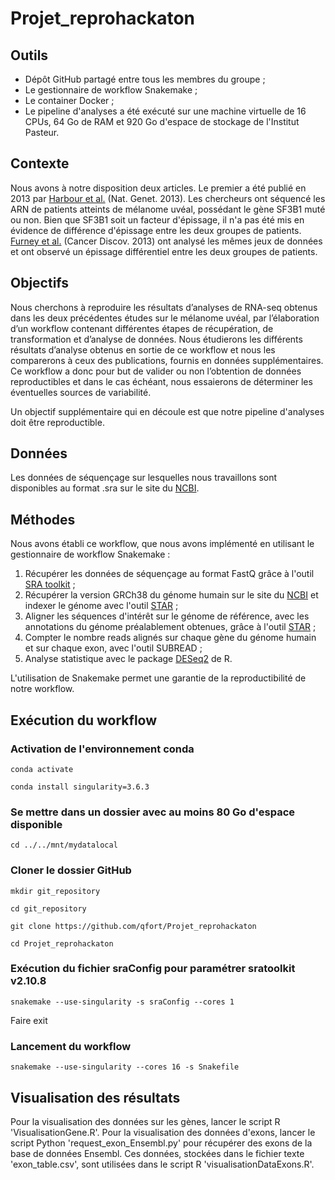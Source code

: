 # Projet_reprohackaton
## Outils
 - Dépôt GitHub partagé entre tous les membres du groupe ;
 - Le gestionnaire de workflow Snakemake ;
 - Le container Docker ;
 - Le pipeline d'analyses a été exécuté sur une machine virtuelle de 16 CPUs, 64 Go de RAM et 920 Go d'espace de stockage de l'Institut Pasteur.


## Contexte
Nous avons à notre disposition deux articles. Le premier a été publié en 2013  par [Harbour et al.](https://pubmed.ncbi.nlm.nih.gov/23313955/) (Nat. Genet. 2013). Les chercheurs ont séquencé les ARN de patients atteints de mélanome uvéal, possédant le gène SF3B1 muté ou non. Bien que SF3B1 soit un facteur d'épissage, il n'a pas été mis en évidence de différence d'épissage entre les deux groupes de patients.
[Furney et al.](https://pubmed.ncbi.nlm.nih.gov/23861464/) (Cancer Discov. 2013) ont analysé les mêmes jeux de données et ont observé un épissage différentiel entre les deux groupes de patients.

## Objectifs
Nous cherchons à reproduire les résultats d’analyses de RNA-seq obtenus dans les deux précédentes études sur le mélanome uvéal, par l’élaboration d’un workflow contenant différentes étapes de récupération, de transformation et d’analyse de données. Nous étudierons les différents résultats d’analyse obtenus en sortie de ce workflow et nous les comparerons à ceux des publications, fournis en données supplémentaires. Ce workflow a donc pour but de valider ou non l’obtention de données reproductibles et dans le cas échéant, nous essaierons de déterminer les éventuelles sources de variabilité. 

Un objectif supplémentaire qui en découle est que notre pipeline d'analyses doit être reproductible.

## Données
Les données de séquençage sur lesquelles nous travaillons sont disponibles au format .sra sur le site du [NCBI](https://www.ncbi.nlm.nih.gov/Traces/study/?acc=SRP017413&o=acc_s%3Aa).

## Méthodes
Nous avons établi ce workflow, que nous avons implémenté en utilisant le gestionnaire de workflow Snakemake :
1. Récupérer les données de séquençage au format FastQ grâce à l'outil [SRA toolkit](https://github.com/ncbi/sra-tools) ;
2. Récupérer la version GRCh38 du génome humain sur le site du [NCBI](https://www.ncbi.nlm.nih.gov/assembly/GCF_000001405.39) et indexer le génome avec l'outil [STAR](https://github.com/alexdobin/STAR) ;
3. Aligner les séquences d'intérêt sur le génome de référence, avec les annotations du génome préalablement obtenues, grâce à l'outil [STAR](https://github.com/alexdobin/STAR) ;
4. Compter le nombre reads alignés sur chaque gène du génome humain et sur chaque exon, avec l'outil SUBREAD ;
5. Analyse statistique avec le package [DESeq2](https://bioconductor.org/packages/release/bioc/html/DESeq2.html) de R.

L'utilisation de Snakemake permet une garantie de la reproductibilité de notre workflow.

## Exécution du workflow
### Activation de l'environnement conda
`conda activate`

`conda install singularity=3.6.3`

### Se mettre dans un dossier avec au moins 80 Go d'espace disponible
`cd ../../mnt/mydatalocal`

### Cloner le dossier GitHub
`mkdir git_repository`

`cd git_repository`

`git clone https://github.com/qfort/Projet_reprohackaton`

`cd Projet_reprohackaton`

### Exécution du fichier sraConfig pour paramétrer sratoolkit v2.10.8
`snakemake --use-singularity -s sraConfig --cores 1`

Faire exit

### Lancement du workflow
`snakemake --use-singularity --cores 16 -s Snakefile`


## Visualisation des résultats
Pour la visualisation des données sur les gènes, lancer le script R 'VisualisationGene.R'.
Pour la visualisation des données d'exons, lancer le script Python 'request_exon_Ensembl.py' pour récupérer des exons de la base de données Ensembl. Ces données, stockées dans le fichier texte 'exon_table.csv', sont utilisées dans le script R 'visualisationDataExons.R'.
